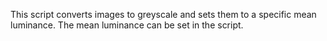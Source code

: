 This script converts images to greyscale and sets them to a specific mean luminance. The mean luminance can be set in the script. 
